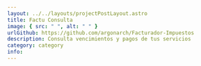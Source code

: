 ```yaml
---
layout: ../../layouts/projectPostLayout.astro
title: Factu Consulta
image: { src: " ", alt: " " }
urlGithub: https://github.com/argonarch/Facturador-Impuestos
description: Consulta vencimientos y pagos de tus servicios
category: category
info:
---
```

